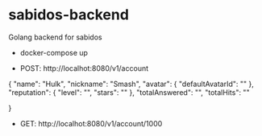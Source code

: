 # sabidos-backend
Golang backend for sabidos

 - docker-compose up

 - POST: http://localhot:8080/v1/account

 {
        "name": "Hulk",
        "nickname": "Smash",
        "avatar": {
            "defaultAvatarId": ""
        },
        "reputation": {
            "level": "",
            "stars": ""
        },
        "totalAnswered": "",
        "totalHits": ""
    
}

- GET: http://localhot:8080/v1/account/1000
